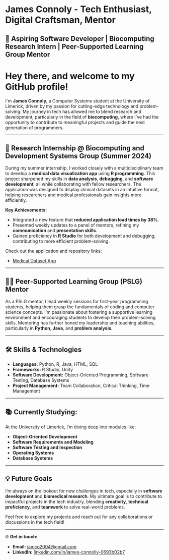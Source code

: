 # James Connoly - Tech Enthusiast, Digital Craftsman, Mentor

## 🚀 Aspiring Software Developer | Biocomputing Research Intern | Peer-Supported Learning Group Mentor


# Hey there, and welcome to my GitHub profile!

I'm **James Connoly**, a Computer Systems student at the University of Limerick, driven by my passion for cutting-edge technology and problem-solving. My journey in tech has allowed me to blend research and development, particularly in the field of **biocomputing**, where I've had the opportunity to contribute to meaningful projects and guide the next generation of programmers.

---

## 🔬 Research Internship @ Biocomputing and Development Systems Group (Summer 2024)

During my summer internship, I worked closely with a multidisciplinary team to develop a **medical data visualization app** using **R programming**. This project sharpened my skills in **data analysis**, **debugging**, and **software development**, all while collaborating with fellow researchers. The application was designed to display clinical datasets in an intuitive format, helping researchers and medical professionals gain insights more efficiently.

**Key Achievements:**
- Integrated a new feature that **reduced application load times by 38%**.
- Presented weekly updates to a panel of mentors, refining my **communication** and **presentation skills**.
- Gained proficiency in **R Studio** for both development and debugging, contributing to more efficient problem-solving.

Check out the application and repository links:
- [Medical Dataset App](http://adamurban.shinyapps.io/Research)

---

## 👨‍🏫 Peer-Supported Learning Group (PSLG) Mentor

As a PSLG mentor, I lead weekly sessions for first-year programming students, helping them grasp the fundamentals of coding and computer science concepts. I’m passionate about fostering a supportive learning environment and encouraging students to develop their problem-solving skills. Mentoring has further honed my leadership and teaching abilities, particularly in **Python**, **Java**, and **problem analysis**.

---

## 🛠 Skills & Technologies

- **Languages:** Python, R, Java, HTML, SQL
- **Frameworks:** R Studio, Unity
- **Software Development:** Object-Oriented Programming, Software Testing, Database Systems
- **Project Management:** Team Collaboration, Critical Thinking, Time Management

---

## 📚 Currently Studying:

At the University of Limerick, I’m diving deep into modules like:
- **Object-Oriented Development**
- **Software Requirements and Modeling**
- **Software Testing and Inspection**
- **Operating Systems**
- **Database Systems**

---

## 💡 Future Goals

I’m always on the lookout for new challenges in tech, especially in **software development** and **biomedical research**. My ultimate goal is to contribute to impactful projects in the tech industry, blending **creativity**, **technical proficiency**, and **teamwork** to solve real-world problems.

Feel free to explore my projects and reach out for any collaborations or discussions in the tech field!

---

🌐 **Get in touch:**
- **Email:** jamco2004@gmail.com
- **LinkedIn:** [linkedin.com/in/james-connolly-0693b02b7](https://www.linkedin.com/in/james-connolly-0693b02b7/)

